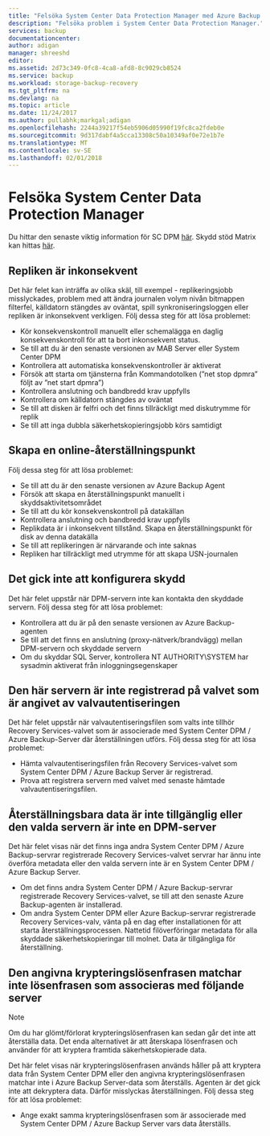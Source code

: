 ```yaml
---
title: "Felsöka System Center Data Protection Manager med Azure Backup | Microsoft Docs"
description: "Felsöka problem i System Center Data Protection Manager."
services: backup
documentationcenter: 
author: adigan
manager: shreeshd
editor: 
ms.assetid: 2d73c349-0fc8-4ca8-afd8-8c9029cb8524
ms.service: backup
ms.workload: storage-backup-recovery
ms.tgt_pltfrm: na
ms.devlang: na
ms.topic: article
ms.date: 11/24/2017
ms.author: pullabhk;markgal;adigan
ms.openlocfilehash: 2244a39217f54eb5906d05990f19fc8ca2fdeb0e
ms.sourcegitcommit: 9d317dabf4a5cca13308c50a10349af0e72e1b7e
ms.translationtype: MT
ms.contentlocale: sv-SE
ms.lasthandoff: 02/01/2018
---
```

# <a name="troubleshoot-system-center-data-protection-manager"></a>Felsöka System Center Data Protection Manager

Du hittar den senaste viktig information för SC DPM [här](https://docs.microsoft.com/en-us/system-center/dpm/dpm-release-notes?view=sc-dpm-2016).
Skydd stöd Matrix kan hittas [här](https://docs.microsoft.com/en-us/system-center/dpm/dpm-protection-matrix?view=sc-dpm-2016).

## <a name="replica-is-inconsistent"></a>Repliken är inkonsekvent

Det här felet kan inträffa av olika skäl, till exempel - replikeringsjobb misslyckades, problem med att ändra journalen volym nivån bitmappen filterfel, källdatorn stängdes av oväntat, spill synkroniseringsloggen eller repliken är inkonsekvent verkligen. Följ dessa steg för att lösa problemet:
- Kör konsekvenskontroll manuellt eller schemalägga en daglig konsekvenskontroll för att ta bort inkonsekvent status.
- Se till att du är den senaste versionen av MAB Server eller System Center DPM
- Kontrollera att automatiska konsekvenskontroller är aktiverat
- Försök att starta om tjänsterna från Kommandotolken (”net stop dpmra” följt av ”net start dpmra”)
- Kontrollera anslutning och bandbredd krav uppfylls
- Kontrollera om källdatorn stängdes av oväntat
- Se till att disken är felfri och det finns tillräckligt med diskutrymme för replik
- Se till att inga dubbla säkerhetskopieringsjobb körs samtidigt

## <a name="online-recovery-point-creation-failed"></a>Skapa en online-återställningspunkt

Följ dessa steg för att lösa problemet:
- Se till att du är den senaste versionen av Azure Backup Agent
- Försök att skapa en återställningspunkt manuellt i skyddsaktivitetsområdet
- Se till att du kör konsekvenskontroll på datakällan
- Kontrollera anslutning och bandbredd krav uppfylls
- Replikdata är i inkonsekvent tillstånd. Skapa en återställningspunkt för disk av denna datakälla
- Se till att replikeringen är närvarande och inte saknas
- Repliken har tillräckligt med utrymme för att skapa USN-journalen

## <a name="unable-to-configure-protection"></a>Det gick inte att konfigurera skydd

Det här felet uppstår när DPM-servern inte kan kontakta den skyddade servern. Följ dessa steg för att lösa problemet:
- Kontrollera att du är på den senaste versionen av Azure Backup-agenten
- Se till att det finns en anslutning (proxy-nätverk/brandvägg) mellan DPM-servern och skyddade servern
- Om du skyddar SQL Server, kontrollera NT AUTHORITY\SYSTEM har sysadmin aktiverat från inloggningsegenskaper

## <a name="this-server-is-not-registered-to-the-vault-specified-by-the-vault-credential"></a>Den här servern är inte registrerad på valvet som är angivet av valvautentiseringen

Det här felet uppstår när valvautentiseringsfilen som valts inte tillhör Recovery Services-valvet som är associerade med System Center DPM / Azure Backup-Server där återställningen utförs. Följ dessa steg för att lösa problemet:
- Hämta valvautentiseringsfilen från Recovery Services-valvet som System Center DPM / Azure Backup Server är registrerad.
- Prova att registrera servern med valvet med senaste hämtade valvautentiseringsfilen.

## <a name="either-the-recoverable-data-is-not-available-or-the-selected-server-is-not-a-dpm-server"></a>Återställningsbara data är inte tillgänglig eller den valda servern är inte en DPM-server
Det här felet visas när det finns inga andra System Center DPM / Azure Backup-servrar registrerade Recovery Services-valvet servrar har ännu inte överföra metadata eller den valda servern inte är en System Center DPM / Azure Backup Server.
- Om det finns andra System Center DPM / Azure Backup-servrar registrerade Recovery Services-valvet, se till att den senaste Azure Backup-agenten är installerad.
- Om andra System Center DPM eller Azure Backup-servrar registrerade Recovery Services-valv, vänta på en dag efter installationen för att starta återställningsprocessen. Nattetid filöverföringar metadata för alla skyddade säkerhetskopieringar till molnet. Data är tillgängliga för återställning.

## <a name="the-encryption-passphrase-provided-does-not-match-with-passphrase-associated-with-the-following-server"></a>Den angivna krypteringslösenfrasen matchar inte lösenfrasen som associeras med följande server

> [!NOTE]
>Om du har glömt/förlorat krypteringslösenfrasen kan sedan går det inte att återställa data. Det enda alternativet är att återskapa lösenfrasen och använder för att kryptera framtida säkerhetskopierade data.
>
>

Det här felet visas när krypteringslösenfrasen används håller på att kryptera data från System Center DPM eller den angivna krypteringslösenfrasen matchar inte i Azure Backup Server-data som återställs. Agenten är det gick inte att dekryptera data. Därför misslyckas återställningen. Följ dessa steg för att lösa problemet:
- Ange exakt samma krypteringslösenfrasen som är associerade med System Center DPM / Azure Backup Server vars data återställs. 
